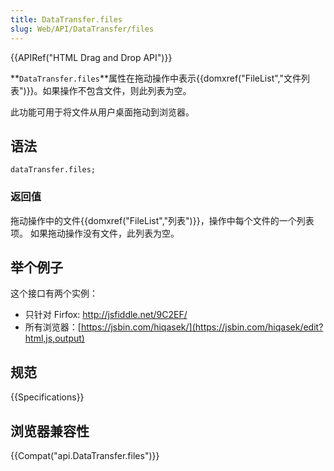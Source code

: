 ```yaml
---
title: DataTransfer.files
slug: Web/API/DataTransfer/files
---
```


{{APIRef("HTML Drag and Drop API")}}

**`DataTransfer.files`**属性在拖动操作中表示{{domxref("FileList","文件列表")}}。如果操作不包含文件，则此列表为空。

此功能可用于将文件从用户桌面拖动到浏览器。

## 语法

```plain
dataTransfer.files;
```

### 返回值

拖动操作中的文件{{domxref("FileList","列表")}}，操作中每个文件的一个列表项。 如果拖动操作没有文件，此列表为空。

## 举个例子

这个接口有两个实例：

- 只针对 Firfox: <http://jsfiddle.net/9C2EF/>
- 所有浏览器：[https://jsbin.com/hiqasek/](https://jsbin.com/hiqasek/edit?html,js,output)

## 规范

{{Specifications}}

## 浏览器兼容性

{{Compat("api.DataTransfer.files")}}
